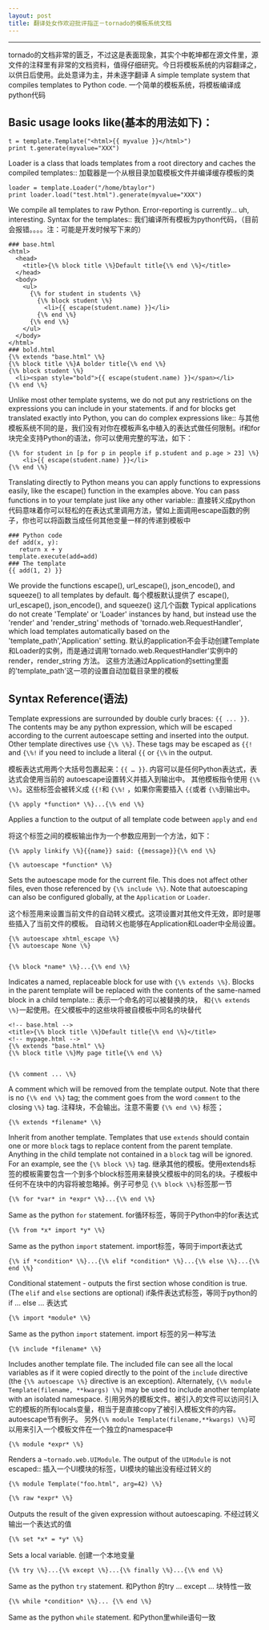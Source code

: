 ```yaml
--- 
layout: post
title: 翻译处女作欢迎批评指正－tornado的模板系统文档
---
```





* * *

tornado的文档非常的匮乏，不过这是表面现象，其实个中乾坤都在源文件里，源文件的注释里有非常的文档资料，值得仔细研究。今日将模板系统的内容翻译之，以供日后使用。此处意译为主，并未逐字翻译
A simple template system that compiles templates to Python code.
一个简单的模板系统，将模板编译成python代码

Basic usage looks like(基本的用法如下)：
------------------------------------

    t = template.Template("<html>{{ myvalue }}</html>")
    print t.generate(myvalue="XXX")

Loader is a class that loads templates from a root directory and caches
the compiled templates::
加载器是一个从根目录加载模板文件并编译缓存模板的类

    loader = template.Loader("/home/btaylor")
    print loader.load("test.html").generate(myvalue="XXX")

We compile all templates to raw Python. Error-reporting is currently... uh,
interesting. Syntax for the templates::
我们编译所有模板为python代码，（目前会报错。。。。注：可能是开发时候写下来的）

    ### base.html
    <html>
      <head>
        <title>{\% block title \%}Default title{\% end \%}</title>
      </head>
      <body>
        <ul>
          {\% for student in students \%}
            {\% block student \%}
              <li>{{ escape(student.name) }}</li>
            {\% end \%}
          {\% end \%}
        </ul>
      </body>
    </html>
    ### bold.html
    {\% extends "base.html" \%}
    {\% block title \%}A bolder title{\% end \%}
    {\% block student \%}
      <li><span style="bold">{{ escape(student.name) }}</span></li>
    {\% end \%}

Unlike most other template systems, we do not put any restrictions on the
expressions you can include in your statements. if and for blocks get
translated exactly into Python, you can do complex expressions like::
与其他模板系统不同的是，我们没有对你在模板声名中植入的表达式做任何限制。if和for 块完全支持Python的语法，你可以使用完整的写法，如下：

    {\% for student in [p for p in people if p.student and p.age > 23] \%}
        <li>{{ escape(student.name) }}</li>
    {\% end \%}

Translating directly to Python means you can apply functions to expressions
easily, like the escape() function in the examples above. You can pass
functions in to your template just like any other variable::
直接转义成python代码意味着你可以轻松的在表达式里调用方法，譬如上面调用escape函数的例子，你也可以将函数当成任何其他变量一样的传递到模板中
   
    ### Python code
    def add(x, y):
       return x + y
    template.execute(add=add)
    ### The template
    {{ add(1, 2) }}

We provide the functions escape(), url_escape(), json_encode(), and squeeze()
to all templates by default.
每个模板默认提供了 escape(), url_escape(), json_encode(), and squeeze() 这几个函数
Typical applications do not create 'Template' or 'Loader' instances by
hand, but instead use the 'render' and 'render_string' methods of
'tornado.web.RequestHandler', which load templates automatically based
on the 'template_path','Application' setting.
默认的application不会手动创建Template和Loader的实例，而是通过调用'tornado.web.RequestHandler'实例中的 render，render_string 方法。
这些方法通过Application的setting里面的'template_path'这一项的设置自动加载目录里的模板

Syntax Reference(语法)
----------------

Template expressions are surrounded by double curly braces: ``{{ ... }}``.
The contents may be any python expression, which will be escaped according
to the current autoescape setting and inserted into the output.  Other
template directives use ``{\% \%}``.  These tags may be escaped as ``{{!``
and ``{\%!`` if you need to include a literal ``{{`` or ``{\%`` in the output.

模板表达式用两个大括号包裹起来：``{{ … }}``.
内容可以是任何Python表达式，表达式会使用当前的 autoescape设置转义并插入到输出中。
其他模板指令使用 `{\%    \%}`。这些标签会被转义成 ``{{!``和 ``{\%!`` ，如果你需要插入 ``{{``或者 ``{\%``到输出中。

    {\% apply *function* \%}...{\% end \%}
 
 Applies a function to the output of all template code between ``apply``
 and ``end``

将这个标签之间的模板输出作为一个参数应用到一个方法，如下：

    {\% apply linkify \%}{{name}} said: {{message}}{\% end \%}

    {\% autoescape *function* \%}

Sets the autoescape mode for the current file.  This does not affect
other files, even those referenced by ``{\% include \%}``.  Note that
autoescaping can also be configured globally, at the `Application`
or `Loader`.

这个标签用来设置当前文件的自动转义模式。这项设置对其他文件无效，即时是哪些插入了当前文件的模板。
自动转义也能够在Application和Loader中全局设置。
    
    {\% autoescape xhtml_escape \%}
    {\% autoescape None \%}


    {\% block *name* \%}...{\% end \%}

Indicates a named, replaceable block for use with ``{\% extends \%}``.
Blocks in the parent template will be replaced with the contents of
the same-named block in a child template.::
表示一个命名的可以被替换的块， 和``{\% extends \%}``一起使用。在父模板中的这些块将被自模板中同名的块替代
    
    <!-- base.html -->
    <title>{\% block title \%}Default title{\% end \%}</title>
    <!-- mypage.html -->
    {\% extends "base.html" \%}
    {\% block title \%}My page title{\% end \%}

    
    {\% comment ... \%}

A comment which will be removed from the template output.  Note that
there is no ``{\% end \%}`` tag; the comment goes from the word ``comment``
to the closing ``\%}`` tag.
注释块，不会输出。注意不需要 `{\% end \%}` 标签；


    {\% extends *filename* \%}

Inherit from another template.  Templates that use ``extends`` should
contain one or more ``block`` tags to replace content from the parent
template.  Anything in the child template not contained in a ``block``
tag will be ignored.  For an example, see the ``{\% block \%}`` tag.
继承其他的模板。使用extends标签的模板需要包含一个到多个block标签用来替换父模板中的同名的块。子模板中任何不在块中的内容将被忽略掉。例子可参见 ``{\% block \%}``标签那一节

    {\% for *var* in *expr* \%}...{\% end \%}

Same as the python ``for`` statement.
for循环标签，等同于Python中的for表达式

    {\% from *x* import *y* \%}

Same as the python ``import`` statement.
import标签，等同于import表达式

    {\% if *condition* \%}...{\% elif *condition* \%}...{\% else \%}...{\% end \%}

Conditional statement - outputs the first section whose condition is
true.  (The ``elif`` and ``else`` sections are optional)
if条件表达式标签，等同于python的if … else … 表达式

    {\% import *module* \%}

Same as the python ``import`` statement.
import 标签的另一种写法

    {\% include *filename* \%}

Includes another template file.  The included file can see all the local
variables as if it were copied directly to the point of the ``include``
directive (the ``{\% autoescape \%}`` directive is an exception).
Alternately, ``{\% module Template(filename, **kwargs) \%}`` may be used
to include another template with an isolated namespace.
引用另外的模板文件。被引入的文件可以访问引入它的模板的所有locals变量，相当于是直接copy了被引入模板文件的内容。autoescape节有例子。
另外``{\% module Template(filename,**kwargs) \%}``可以用来引入一个模板文件在一个独立的namespace中

    {\% module *expr* \%}

Renders a `~tornado.web.UIModule`.  The output of the ``UIModule`` is
not escaped::
插入一个UI模块的标签，UI模块的输出没有经过转义的
    
    {\% module Template("foo.html", arg=42) \%}

    {\% raw *expr* \%}

Outputs the result of the given expression without autoescaping.
不经过转义输出一个表达式的值
    
    {\% set *x* = *y* \%}

Sets a local variable.
创建一个本地变量

    {\% try \%}...{\% except \%}...{\% finally \%}...{\% end \%}

Same as the python ``try`` statement.
和Python 的try … except …  块特性一致

    {\% while *condition* \%}... {\% end \%}

Same as the python ``while`` statement.
和Python里while语句一致
